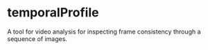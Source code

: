 # temporalProfile
A tool for video analysis for inspecting frame consistency through a sequence of images.

